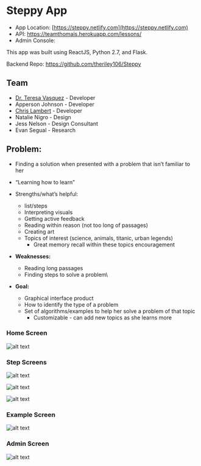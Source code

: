 # Steppy App

- App Location: [https://steppy.netlify.com](https://steppy.netlify.com)
- API: https://teamthomais.herokuapp.com/lessons/
- Admin Console: 

This app was built using ReactJS, Python 2.7, and Flask.

Backend Repo: https://github.com/theriley106/Steppy

## Team
- [Dr. Teresa Vasquez](http://drteresavasquez.com) - Developer
- Apperson Johnson - Developer
- [Chris Lambert](https://github.com/theriley106) - Developer
- Natalie Nigro - Design
- Jess Nelson - Design Consultant
- Evan Segual - Research

## Problem:
- Finding a solution when presented with a problem that isn’t familiar to her
- “Learning how to learn”
- Strengths/what’s helpful:
    - list/steps
    - Interpreting visuals
    - Getting active feedback
    - Reading within reason (not too long of passages)
    - Creating art
    - Topics of interest (science, animals, titanic, urban legends)
        - Great memory recall within these topics
encouragement

- **Weaknesses:**
    - Reading long passages
    - Finding steps to solve a problem\

- **Goal:**
    - Graphical interface product
    - How to identify the type of a problem
    - Set of algorithms/examples to help her solve a problem of that topic
        - Customizable - can add new topics as she learns more

### Home Screen
![alt text](./doc-images/home.png "Home Screen")

### Step Screens
![alt text](./doc-images/stepscreen.png "Step Screen")

![alt text](./doc-images/step2.png "Step Screen")

![alt text](./doc-images/step3.png "Step Screen")

### Example Screen
![alt text](./doc-images/example_screen.png "Step Screen")

### Admin Screen
![alt text](./doc-images/admin.png "Step Screen")
